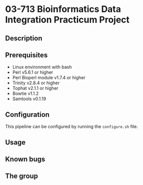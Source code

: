 # 03-713 Bioinformatics Data Integration Practicum Project

## Description

## Prerequisites
* Linux environment with bash
* Perl v5.6.1 or higher
* Perl Bioperl module v1.7.4 or higher
* Trinity v2.8.4 or higher
* Tophat v2.1.1 or higher
* Bowtie v1.1.2
* Samtools v0.1.19

## Configuration
This pipeline can be configured by running the `configure.sh` file. 

## Usage

## Known bugs

## The group
